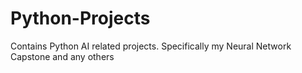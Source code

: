 # Python-Projects
Contains Python AI related projects.
Specifically my Neural Network Capstone and any others
